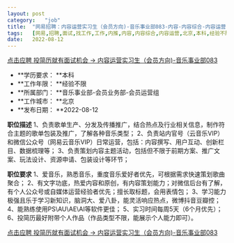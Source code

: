 ```yaml
---
layout:	post
category:	"job"
title:	"网易招聘：内容运营实习生（会员方向)-音乐事业部083-内容-内容综合-内容运营-北京本科经验不限"
tags:	[网易,招聘,面试,找工作,工作,内推,内容,内容综合,内容运营,北京,本科,经验不限]
date:	2022-08-12
---
```


[点击应聘 投简历就有面试机会 -> 内容运营实习生（会员方向)-音乐事业部083](http://mobile.bole.netease.com/bole/boleDetail?id=36957&employeeId=346f03c3cda5f04c&key=all)



- **学历要求： **本科
- **工作年限： **经验不限
- **所属部门： **音乐事业部-会员业务部-会员运营组
- **工作城市： **北京
- **发布日期： **2022-08-12



**职位描述**
1、负责歌单生产、分发及传播推广，结合热点及行业相关信息，制作符合主题的歌单包装及推广，了解各种音乐类型；
2、负责站内官号（云音乐VIP）和微信公众号（网易云音乐VIP）日常运营，包括：内容撰写、用户互动、创新栏目、数据梳理等；
3、负责策划内容主题活动，包括但不限于前期方案、推广文案、玩法设计、资源申请、包装设计等环节；



**职位要求**
1、爱音乐，熟悉音乐，重度音乐爱好者优先，可根据需求快速策划歌曲聚合；
2、有文字功底，热爱内容和原创，有内容策划能力；对微信后台有了解，有个人公众号或自媒体运营经验者优先；擅长取标题，会用表情包；
3、学习能力极强且乐于学习新知识，脑洞大、爱八卦，能灵活响应热点，微博抖音豆瓣控；
4、能熟练使用PS\AU\AE\AI等软件更佳；
5、实习时间每周5天（6个月优先）；
6、投简历最好附带个人作品（作品类型不限，能展示个人能力即可）。



[点击应聘 投简历就有面试机会 -> 内容运营实习生（会员方向)-音乐事业部083](http://mobile.bole.netease.com/bole/boleDetail?id=36957&employeeId=346f03c3cda5f04c&key=all)